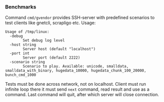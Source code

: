 ### Benchmarks

Command `cmd/gvendor` provides SSH-server with predefined scenarios to test clients like gnetcli, scrapligo etc.
Usage:

```text
Usage of /tmp/linux:
  -debug
    	Set debug log level
  -host string
    	Server host (default "localhost")
  -port int
    	Server port (default 2222)
  -scenario string
    	Scenario to play. Available: unicode, smalldata, smalldata_with_binary, hugedata_10000, hugedata_chunk_100_20000, bunch_cmd_1000
```

Tests must be done across network, not on localhost. 
Client must run infinite loop there it must send `next` command, read result and use as a command.
Last command will quit, after which server will close connection.
